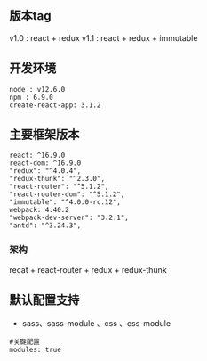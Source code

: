 ## 版本tag
v1.0  : react + redux
v1.1  : react + redux + immutable

## 开发环境
```
node : v12.6.0
npm : 6.9.0
create-react-app: 3.1.2
```
## 主要框架版本
```
react: ^16.9.0
react-dom: ^16.9.0
"redux": "^4.0.4",
"redux-thunk": "^2.3.0",
"react-router": "^5.1.2",
"react-router-dom": "^5.1.2",
"immutable": "^4.0.0-rc.12",
webpack: 4.40.2
"webpack-dev-server": "3.2.1",
"antd": "^3.24.3",
```
### 架构
recat + react-router + redux + redux-thunk
## 默认配置支持
* sass、sass-module 、css 、css-module
```
#关键配置
modules: true
```






